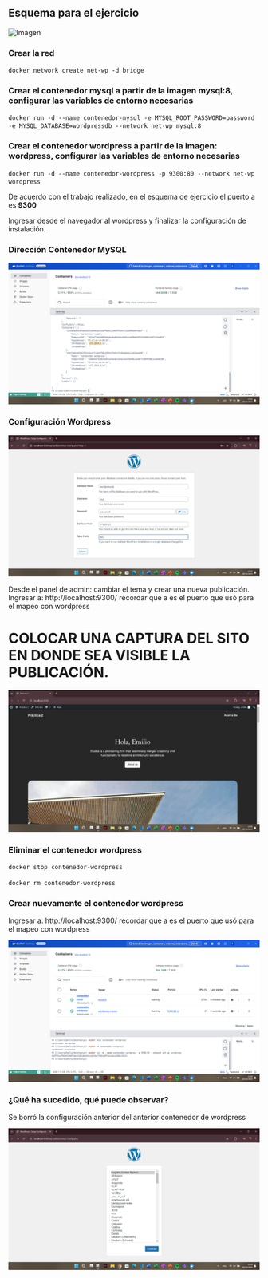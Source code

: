 ## Esquema para el ejercicio
![Imagen](img/esquema-ejercicio5.PNG)

### Crear la red
```
docker network create net-wp -d bridge
```

### Crear el contenedor mysql a partir de la imagen mysql:8, configurar las variables de entorno necesarias
```
docker run -d --name contenedor-mysql -e MYSQL_ROOT_PASSWORD=password -e MYSQL_DATABASE=wordpressdb --network net-wp mysql:8
```

### Crear el contenedor wordpress a partir de la imagen: wordpress, configurar las variables de entorno necesarias
```
docker run -d --name contenedor-wordpress -p 9300:80 --network net-wp wordpress
```

De acuerdo con el trabajo realizado, en el esquema de ejercicio el puerto a es **9300**


Ingresar desde el navegador al wordpress y finalizar la configuración de instalación.

### Dirección Contenedor MySQL

![net-wp_inspect](screenshots/mysql_ip.png)

### Configuración Wordpress

![wordpress_config](screenshots/wordpress_config.png)

Desde el panel de admin: cambiar el tema y crear una nueva publicación.
Ingresar a: http://localhost:9300/ 
recordar que a es el puerto que usó para el mapeo con wordpress
# COLOCAR UNA CAPTURA DEL SITO EN DONDE SEA VISIBLE LA PUBLICACIÓN.

![wordpress_publicacion](screenshots/wordpress_publicacion.png)


### Eliminar el contenedor wordpress
```
docker stop contenedor-wordpress

docker rm contenedor-wordpress
```

### Crear nuevamente el contenedor wordpress
Ingresar a: http://localhost:9300/ 
recordar que a es el puerto que usó para el mapeo con wordpress

![wordpress_rm](screenshots/wordpress_rm.png)

### ¿Qué ha sucedido, qué puede observar?

Se borró la configuración anterior del anterior contenedor de wordpress

![new_container_wordpress](screenshots/wordpress_new.png)